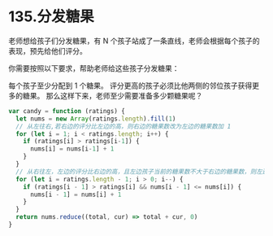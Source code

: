 # 135.分发糖果
老师想给孩子们分发糖果，有 N 个孩子站成了一条直线，老师会根据每个孩子的表现，预先给他们评分。

你需要按照以下要求，帮助老师给这些孩子分发糖果：

每个孩子至少分配到 1 个糖果。
评分更高的孩子必须比他两侧的邻位孩子获得更多的糖果。
那么这样下来，老师至少需要准备多少颗糖果呢？

```js
var candy = function (ratings) {
  let nums = new Array(ratings.length).fill(1)
  // 从左往右,若右边的评分比左边的高，则右边的糖果数改为左边的糖果数加 1
  for (let i = 1; i < ratings.length; i++) {
    if (ratings[i] > ratings[i-1]) {
      nums[i] = nums[i-1] + 1
    }
  }
  // 从右往左，左边的评分比右边的高，且左边孩子当前的糖果数不大于右边的糖果数，则左边的糖果数更新为右边的糖果数加 1
  for (let i = ratings.length - 1; i > 0; i--) {
    if (ratings[i - 1] > ratings[i] && nums[i - 1] <= nums[i]) {
      nums[i - 1] = nums[i] + 1 
    }
  }
  return nums.reduce((total, cur) => total + cur, 0)
}
```